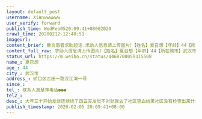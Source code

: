 ```yaml
---
layout: default_post
username: XiAnwwwwww
user_verify: forward
publish_time: WedFeb0520:09:41+08002020
crawl_time: 20200212-12:40:51
imageurl: 
content_brief: 肺炎患者求助超话 求助人信息请上传图片）【姓名】夏召想【年龄】44【所在城市】武汉市【所在小区、社区】硚口区古田一路汉江湾一号【患病时间 大年三十【联系方式】联系人：莫慧萍电话：●●●【病情描述】大年三十开始发烧连续烧了四 五天 发觉不对劲就去了社区查血 结果社区没有检 ...全文
content_full_raw: 求助人信息请上传图片）【姓名】夏召想【年龄】44【所在城市】武汉市【所在小区、社区】硚口区古田一路汉江湾一号【患病时间大年三十【联系方式】联系人：莫慧萍电话：●●●【病情描述】大年三十开始发烧连续烧了四五天发觉不对劲就去了社区查血结果社区没有检查出来什么后来又去了第四医院古田院区结果确诊为冠状病毒医生就让天天来医院打针每天早上10点去到凌晨三点左右才回人现在状态非常不好打了几天针没有丝毫效果反而愈发严重现在人已经非常虚弱不停咳嗽和呕吐浑身乏力呼吸困难喘气每晚都难入睡病情日益加重家中顶梁柱倒塌家中已快断粮去社区登记了社区也没有重视漫长的等待社区联系却至今没有等到到处求住院至今也无医院收治病人情况危机急需住院向社会好心人呼吁求救恳求社会各界好心人帮帮忙如有住院等信息请联系上面联系人感激不尽
status_url: https://m.weibo.cn/status/4468700059315508
name_: 夏召想
age_: 44
city_: 武汉市
address_: 硚口区古田一路汉江湾一号
since_: 
tel_: 联系人莫慧萍电话●●●
tel2_: 
desc_: 大年三十开始发烧连续烧了四五天发觉不对劲就去了社区查血结果社区没有检查出来什么后来又去了第四医院古田院区结果确诊为冠状病毒医生就让天天来医院打针每天早上10点去到凌晨三点左右才回人现在状态非常不好打了几天针没有丝毫效果反而愈发严重现在人已经非常虚弱不停咳嗽和呕吐浑身乏力呼吸困难喘气每晚都难入睡病情日益加重家中顶梁柱倒塌家中已快断粮去社区登记了社区也没有重视漫长的等待社区联系却至今没有等到到处求住院至今也无医院收治病人情况危机急需住院向社会好心人呼吁求救恳求社会各界好心人帮帮忙如有住院等信息请联系上面联系人感激不尽
publish_timestamp: 2020-02-05 20:09:41+08:00
---
```

